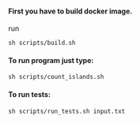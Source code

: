 
#### First you have to build docker image.
run
```angular2html
sh scripts/build.sh
```

#### To run program just type:
```angular2html
sh scripts/count_islands.sh
```


#### To run tests:
```angular2html
sh scripts/run_tests.sh input.txt
```

